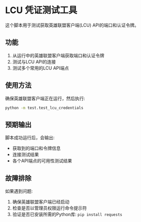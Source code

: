 # LCU 凭证测试工具

这个脚本用于测试获取英雄联盟客户端(LCU) API的端口和认证令牌。

## 功能

1. 从运行中的英雄联盟客户端获取端口和认证令牌
2. 测试与LCU API的连接
3. 测试多个常用的LCU API端点

## 使用方法

确保英雄联盟客户端正在运行，然后执行:

```bash
python -m test.test_lcu_credentials
```

## 预期输出

脚本成功运行后，会输出:
- 获取到的端口和令牌信息
- 连接测试结果
- 各个API端点的可用性测试结果

## 故障排除

如果遇到问题:
1. 确保英雄联盟客户端已经启动
2. 检查是否以管理员权限运行命令提示符
3. 验证是否已安装所需的Python库: `pip install requests`

